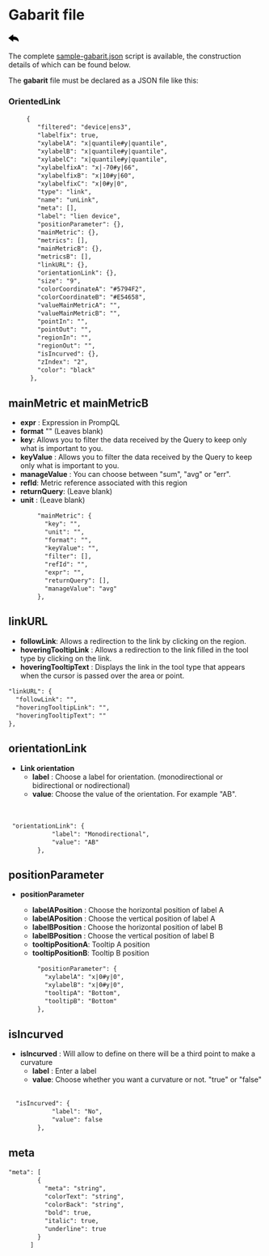 # Gabarit file

[![](../../screenshots/other/Go-back.png)](README.md)

The complete [sample-gabarit.json](../../resource/sampleJson/sample-gabarit.json) script is available, the construction details of which can be found below.

The **gabarit** file must be declared as a JSON file like this:

### OrientedLink

```
     {
        "filtered": "device|ens3",
        "labelfix": true,
        "xylabelA": "x|quantile#y|quantile",
        "xylabelB": "x|quantile#y|quantile",
        "xylabelC": "x|quantile#y|quantile",
        "xylabelfixA": "x|-70#y|66",
        "xylabelfixB": "x|10#y|60",
        "xylabelfixC": "x|0#y|0",
        "type": "link",
        "name": "unLink",
        "meta": [],
        "label": "lien device",
        "positionParameter": {},
        "mainMetric": {},
        "metrics": [],
        "mainMetricB": {},
        "metricsB": [],
        "linkURL": {},
        "orientationLink": {},
        "size": "9",
        "colorCoordinateA": "#5794F2",
        "colorCoordinateB": "#E54658",
        "valueMainMetricA": "",
        "valueMainMetricB": "",
        "pointIn": "",
        "pointOut": "",
        "regionIn": "",
        "regionOut": "",
        "isIncurved": {},
        "zIndex": "2",
        "color": "black"
      },
```

## mainMetric et mainMetricB

- **expr** : Expression in PrompQL
- **format** "" (Leaves blank)
- **key**: Allows you to filter the data received by the Query to keep only what is important to you.
- **keyValue** : Allows you to filter the data received by the Query to keep only what is important to you.
- **manageValue** : You can choose between "sum", "avg" or "err".
- **refId**: Metric reference associated with this region
- **returnQuery**: (Leave blank)
- **unit** : (Leave blank)

```
        "mainMetric": {
          "key": "",
          "unit": "",
          "format": "",
          "keyValue": "",
          "filter": [],
          "refId": "",
          "expr": "",
          "returnQuery": [],
          "manageValue": "avg"
        },
```

## linkURL

- **followLink**: Allows a redirection to the link by clicking on the region.
- **hoveringTooltipLink** : Allows a redirection to the link filled in the tool type by clicking on the link.
- **hoveringTooltipText** : Displays the link in the tool type that appears when the cursor is passed over the area or point.

```
"linkURL": {
  "followLink": "",
  "hoveringTooltipLink": "",
  "hoveringTooltipText": ""
},

```

## orientationLink

- **Link orientation**
  - **label** : Choose a label for orientation. (monodirectional or bidirectional or nodirectional)
  - **value**: Choose the value of the orientation. For example "AB".

```


 "orientationLink": {
            "label": "Monodirectional",
            "value": "AB"
        },

```

## positionParameter

- **positionParameter**

  - **labelAPosition** : Choose the horizontal position of label A
  - **labelAPosition** : Choose the vertical position of label A
  - **labelBPosition** : Choose the horizontal position of label B
  - **labelBPosition** : Choose the vertical position of label B
  - **tooltipPositionA**: Tooltip A position
  - **tooltipPositionB**: Tooltip B position

```
        "positionParameter": {
          "xylabelA": "x|0#y|0",
          "xylabelB": "x|0#y|0",
          "tooltipA": "Bottom",
          "tooltipB": "Bottom"
        },
```

## isIncurved

- **isIncurved** : Will allow to define on there will be a third point to make a curvature
  - **label** : Enter a label
  - **value**: Choose whether you want a curvature or not. "true" or "false"

```

  "isIncurved": {
            "label": "No",
            "value": false
        },

```

## meta

```
"meta": [
        {
          "meta": "string",
          "colorText": "string",
          "colorBack": "string",
          "bold": true,
          "italic": true,
          "underline": true
        }
      ]
```
